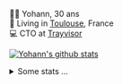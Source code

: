 <p>
  👨🏻 <bold>Yohann</bold>, 30 ans<br/>
  💼 Living in <a href="https://www.google.com/maps?q=toulouse">Toulouse</a>, France<br/>
  💻 CTO at <a href="https://trayvisor.com/">Trayvisor</a><br/>
</p>

<a href="https://github.com/anuraghazra/github-readme-stats"><img align="center" src="https://github-readme-stats-dviw-8taegaswk-yohann84ls-projects.vercel.app//api?username=yohann84L&show_icons=true&include_all_commits=true" alt="Yohann's github stats" /> </a>


<details>
  <summary>Some stats ...</summary><br/>
  

<!--START_SECTION:waka-->
![Code Time](http://img.shields.io/badge/Code%20Time-1%2C231%20hrs%2013%20mins-blue)

![Profile Views](http://img.shields.io/badge/Profile%20Views-0-blue)

**🐱 My GitHub Data** 

> 📦 440.9 kB Used in GitHub's Storage 
 > 
> 🏆 338 Contributions in the Year 2025
 > 
> 🚫 Not Opted to Hire
 > 
> 📜 26 Public Repositories 
 > 
> 🔑 21 Private Repositories 
 > 
**I'm an Early 🐤** 

```text
🌞 Morning                22561 commits       ████████░░░░░░░░░░░░░░░░░   30.13 % 
🌆 Daytime                43066 commits       ██████████████░░░░░░░░░░░   57.51 % 
🌃 Evening                9109 commits        ███░░░░░░░░░░░░░░░░░░░░░░   12.17 % 
🌙 Night                  142 commits         ░░░░░░░░░░░░░░░░░░░░░░░░░   00.19 % 
```
📅 **I'm Most Productive on Wednesday** 

```text
Monday                   14168 commits       █████░░░░░░░░░░░░░░░░░░░░   18.92 % 
Tuesday                  14046 commits       █████░░░░░░░░░░░░░░░░░░░░   18.76 % 
Wednesday                15568 commits       █████░░░░░░░░░░░░░░░░░░░░   20.79 % 
Thursday                 15198 commits       █████░░░░░░░░░░░░░░░░░░░░   20.30 % 
Friday                   14469 commits       █████░░░░░░░░░░░░░░░░░░░░   19.32 % 
Saturday                 517 commits         ░░░░░░░░░░░░░░░░░░░░░░░░░   00.69 % 
Sunday                   912 commits         ░░░░░░░░░░░░░░░░░░░░░░░░░   01.22 % 
```


📊 **This Week I Spent My Time On** 

```text
🕑︎ Time Zone: Europe/Paris

💬 Programming Languages: 
Image (svg)              16 mins             █████████████████████████   100.00 % 

🔥 Editors: 
Zed                      16 mins             █████████████████████████   100.00 % 

💻 Operating System: 
Mac                      16 mins             █████████████████████████   100.00 % 
```

**I Mostly Code in Python** 

```text
Python                   25 repos            ██████████████░░░░░░░░░░░   54.35 % 
Jupyter Notebook         4 repos             ██░░░░░░░░░░░░░░░░░░░░░░░   08.70 % 
JavaScript               3 repos             ██░░░░░░░░░░░░░░░░░░░░░░░   06.52 % 
HTML                     2 repos             █░░░░░░░░░░░░░░░░░░░░░░░░   04.35 % 
Shell                    1 repo              █░░░░░░░░░░░░░░░░░░░░░░░░   02.17 % 
```




 Last Updated on 11/04/2025 00:40:17 UTC
<!--END_SECTION:waka-->
